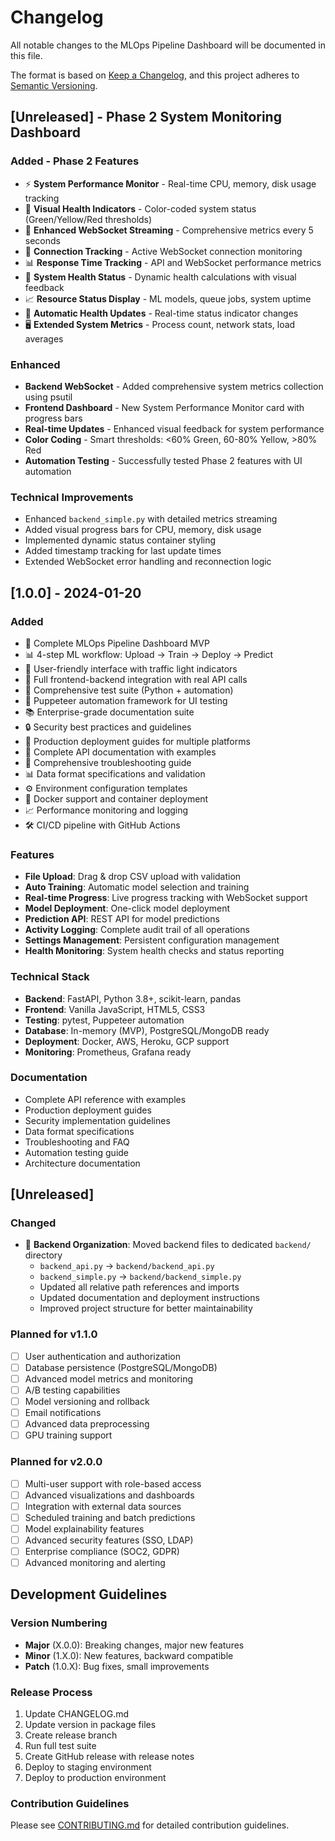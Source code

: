 # Changelog

All notable changes to the MLOps Pipeline Dashboard will be documented in this file.

The format is based on [Keep a Changelog](https://keepachangelog.com/en/1.0.0/),
and this project adheres to [Semantic Versioning](https://semver.org/spec/v2.0.0.html).

## [Unreleased] - Phase 2 System Monitoring Dashboard

### Added - Phase 2 Features
- ⚡ **System Performance Monitor** - Real-time CPU, memory, disk usage tracking
- 🎨 **Visual Health Indicators** - Color-coded system status (Green/Yellow/Red thresholds)
- 📡 **Enhanced WebSocket Streaming** - Comprehensive metrics every 5 seconds
- 🔗 **Connection Tracking** - Active WebSocket connection monitoring
- 📊 **Response Time Tracking** - API and WebSocket performance metrics
- 🏥 **System Health Status** - Dynamic health calculations with visual feedback
- 📈 **Resource Status Display** - ML models, queue jobs, system uptime
- 🔄 **Automatic Health Updates** - Real-time status indicator changes
- 🖥️ **Extended System Metrics** - Process count, network stats, load averages

### Enhanced
- **Backend WebSocket** - Added comprehensive system metrics collection using psutil
- **Frontend Dashboard** - New System Performance Monitor card with progress bars
- **Real-time Updates** - Enhanced visual feedback for system performance
- **Color Coding** - Smart thresholds: <60% Green, 60-80% Yellow, >80% Red
- **Automation Testing** - Successfully tested Phase 2 features with UI automation

### Technical Improvements
- Enhanced `backend_simple.py` with detailed metrics streaming
- Added visual progress bars for CPU, memory, disk usage
- Implemented dynamic status container styling
- Added timestamp tracking for last update times
- Extended WebSocket error handling and reconnection logic

## [1.0.0] - 2024-01-20

### Added
- 🚀 Complete MLOps Pipeline Dashboard MVP
- 📊 4-step ML workflow: Upload → Train → Deploy → Predict
- 🎨 User-friendly interface with traffic light indicators
- 🔗 Full frontend-backend integration with real API calls
- 🧪 Comprehensive test suite (Python + automation)
- 🤖 Puppeteer automation framework for UI testing
- 📚 Enterprise-grade documentation suite
- 🔒 Security best practices and guidelines
- 🚀 Production deployment guides for multiple platforms
- 📡 Complete API documentation with examples
- 🔧 Comprehensive troubleshooting guide
- 📊 Data format specifications and validation
- ⚙️ Environment configuration templates
- 🐳 Docker support and container deployment
- 📈 Performance monitoring and logging
- 🛠️ CI/CD pipeline with GitHub Actions

### Features
- **File Upload**: Drag & drop CSV upload with validation
- **Auto Training**: Automatic model selection and training
- **Real-time Progress**: Live progress tracking with WebSocket support
- **Model Deployment**: One-click model deployment
- **Prediction API**: REST API for model predictions
- **Activity Logging**: Complete audit trail of all operations
- **Settings Management**: Persistent configuration management
- **Health Monitoring**: System health checks and status reporting

### Technical Stack
- **Backend**: FastAPI, Python 3.8+, scikit-learn, pandas
- **Frontend**: Vanilla JavaScript, HTML5, CSS3
- **Testing**: pytest, Puppeteer automation
- **Database**: In-memory (MVP), PostgreSQL/MongoDB ready
- **Deployment**: Docker, AWS, Heroku, GCP support
- **Monitoring**: Prometheus, Grafana ready

### Documentation
- Complete API reference with examples
- Production deployment guides
- Security implementation guidelines
- Data format specifications
- Troubleshooting and FAQ
- Automation testing guide
- Architecture documentation

## [Unreleased]

### Changed
- 🔧 **Backend Organization**: Moved backend files to dedicated `backend/` directory
  - `backend_api.py` → `backend/backend_api.py`
  - `backend_simple.py` → `backend/backend_simple.py`
  - Updated all relative path references and imports
  - Updated documentation and deployment instructions
  - Improved project structure for better maintainability

### Planned for v1.1.0
- [ ] User authentication and authorization
- [ ] Database persistence (PostgreSQL/MongoDB)
- [ ] Advanced model metrics and monitoring
- [ ] A/B testing capabilities
- [ ] Model versioning and rollback
- [ ] Email notifications
- [ ] Advanced data preprocessing
- [ ] GPU training support

### Planned for v2.0.0
- [ ] Multi-user support with role-based access
- [ ] Advanced visualizations and dashboards
- [ ] Integration with external data sources
- [ ] Scheduled training and batch predictions
- [ ] Model explainability features
- [ ] Advanced security features (SSO, LDAP)
- [ ] Enterprise compliance (SOC2, GDPR)
- [ ] Advanced monitoring and alerting

## Development Guidelines

### Version Numbering
- **Major** (X.0.0): Breaking changes, major new features
- **Minor** (1.X.0): New features, backward compatible
- **Patch** (1.0.X): Bug fixes, small improvements

### Release Process
1. Update CHANGELOG.md
2. Update version in package files
3. Create release branch
4. Run full test suite
5. Create GitHub release with release notes
6. Deploy to staging environment
7. Deploy to production environment

### Contribution Guidelines
Please see [CONTRIBUTING.md](CONTRIBUTING.md) for detailed contribution guidelines.